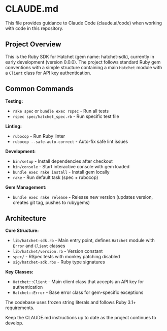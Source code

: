 # CLAUDE.md

This file provides guidance to Claude Code (claude.ai/code) when working with code in this repository.

## Project Overview

This is the Ruby SDK for Hatchet (gem name: hatchet-sdk), currently in early development (version 0.0.0). The project follows standard Ruby gem conventions with a simple structure containing a main `Hatchet` module with a `Client` class for API key authentication.

## Common Commands

**Testing:**
- `rake spec` or `bundle exec rspec` - Run all tests
- `rspec spec/hatchet_spec.rb` - Run specific test file

**Linting:**
- `rubocop` - Run Ruby linter
- `rubocop --safe-auto-correct` - Auto-fix safe lint issues

**Development:**
- `bin/setup` - Install dependencies after checkout
- `bin/console` - Start interactive console with gem loaded
- `bundle exec rake install` - Install gem locally
- `rake` - Run default task (spec + rubocop)

**Gem Management:**
- `bundle exec rake release` - Release new version (updates version, creates git tag, pushes to rubygems)

## Architecture

**Core Structure:**
- `lib/hatchet-sdk.rb` - Main entry point, defines `Hatchet` module with `Error` and `Client` classes
- `lib/hatchet/version.rb` - Version constant
- `spec/` - RSpec tests with monkey patching disabled
- `sig/hatchet-sdk.rbs` - Ruby type signatures

**Key Classes:**
- `Hatchet::Client` - Main client class that accepts an API key for authentication
- `Hatchet::Error` - Base error class for gem-specific exceptions

The codebase uses frozen string literals and follows Ruby 3.1+ requirements.

Keep the CLAUDE.md instructions up to date as the project continues to develop.